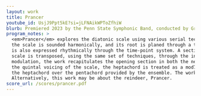 ```yaml
---
layout: work
title: Prancer
youtube_id: UsjJ9Ppt5kE?si=jLFNAikWPToZfhiW
blurb: Premiered 2023 by the Penn State Symphonic Band, conducted by Gregory Drane
program_notes: >
  <em>Prancer</em> explores the diatonic scale using various serial techniques. In the opening of the work,
  the scale is sounded harmonically, and its root is planed through a twelve-tone row. This twelve-tone row
  is also expressed rhythmically through the time-point system. A section then follows where the diatonic
  scale is transposed, using the same set of techniques, through the interval cycles. Following a metric
  modulation, the work recapitulates the opening section in both the new and previous timestreams. Then, at
  the quintal voicing of the scale, the heptachord is treated as a mod7 aggregate. Two soloists complete
  the heptachord over the pentachord provided by the ensemble. The work then ends with an original chorale.
  Alternatively, this work may be about the reindeer, Prancer.
score_url: /scores/prancer.pdf
---
```

